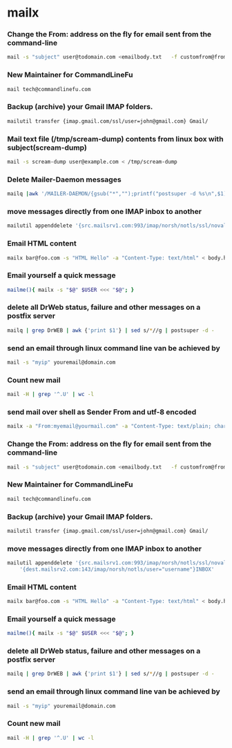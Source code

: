 # mailx

### Change the From: address on the fly for email sent from the command-line
```sh
mail -s "subject" user@todomain.com <emailbody.txt   -f customfrom@fromdomain.com -F 'From Display Name'
```

### New Maintainer for CommandLineFu
```sh
mail tech@commandlinefu.com
```

### Backup (archive) your Gmail IMAP folders.
```sh
mailutil transfer {imap.gmail.com/ssl/user=john@gmail.com} Gmail/
```

### Mail text file (/tmp/scream-dump) contents from linux box with subject(scream-dump)
```sh
mail -s scream-dump user@example.com < /tmp/scream-dump
```

### Delete Mailer-Daemon messages
```sh
mailq |awk '/MAILER-DAEMON/{gsub("*","");printf("postsuper -d %s\n",$1)}'|bash
```

### move messages directly from one IMAP inbox to another
```sh
mailutil appenddelete '{src.mailsrv1.com:993/imap/norsh/notls/ssl/novalidate-cert/user="username"}INBOX' '{dest.mailsrv2.com:143/imap/norsh/notls/user="username"}INBOX'
```

### Email HTML content
```sh
mailx bar@foo.com -s "HTML Hello" -a "Content-Type: text/html" < body.htm
```

### Email yourself a quick message
```sh
mailme(){ mailx -s "$@" $USER <<< "$@"; }
```

### delete all DrWeb status, failure and other messages on a postfix server
```sh
mailq | grep DrWEB | awk {'print $1'} | sed s/*//g | postsuper -d -
```

### send an email through linux command line van be achieved by
```sh
mail -s "myip" youremail@domain.com
```

### Count new mail
```sh
mail -H | grep '^.U' | wc -l
```

### send mail over shell as Sender From and utf-8 encoded
```sh
mailx -a "From:myemail@yourmail.com" -a "Content-Type: text/plain; charset=UTF-8" -s "Test mail subject" joy@selekt-berlin.de <<< "Test msg body"
```

### Change the From: address on the fly for email sent from the command-line
```sh
mail -s "subject" user@todomain.com <emailbody.txt   -f customfrom@fromdomain.com -F 'From Display Name'
```

### New Maintainer for CommandLineFu
```sh
mail tech@commandlinefu.com
```

### Backup (archive) your Gmail IMAP folders.
```sh
mailutil transfer {imap.gmail.com/ssl/user=john@gmail.com} Gmail/
```

### move messages directly from one IMAP inbox to another
```sh
mailutil appenddelete '{src.mailsrv1.com:993/imap/norsh/notls/ssl/novalidate-cert/user="username"}INBOX' \
	'{dest.mailsrv2.com:143/imap/norsh/notls/user="username"}INBOX'
```

### Email HTML content
```sh
mailx bar@foo.com -s "HTML Hello" -a "Content-Type: text/html" < body.htm
```

### Email yourself a quick message
```sh
mailme(){ mailx -s "$@" $USER <<< "$@"; }
```

### delete all DrWeb status, failure and other messages on a postfix server
```sh
mailq | grep DrWEB | awk {'print $1'} | sed s/*//g | postsuper -d -
```

### send an email through linux command line van be achieved by
```sh
mail -s "myip" youremail@domain.com
```

### Count new mail
```sh
mail -H | grep '^.U' | wc -l
```
